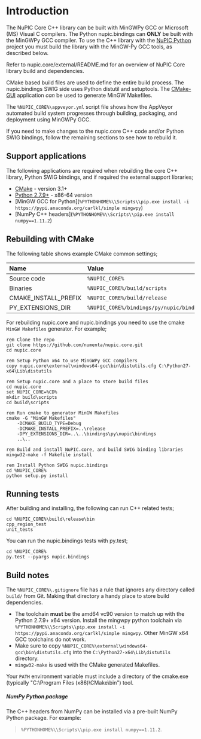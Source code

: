 # Introduction

The NuPIC Core C++ library can be built with MinGWPy GCC or Microsoft (MS) Visual C compilers. The Python nupic.bindings can **ONLY** be built with the MinGWPy GCC compiler. To use the C++ library with the [NuPIC Python](https://github.com/numenta/nupic) project you must build the library with the MinGW-Py GCC tools, as described below.

Refer to nupic.core/external/README.md for an overview of NuPIC Core library build and dependencies.

CMake based build files are used to define the entire build process. The nupic.bindings SWIG side uses Python distutil and setuptools. The [CMake-GUI](http://www.cmake.org/) application _can_ be used to generate MinGW Makefiles.

The `%NUPIC_CORE%\appveyor.yml` script file shows how the AppVeyor automated build system progresses through building, packaging, and deployment using MinGWPy GCC.

If you need to make changes to the nupic.core C++ code and/or Python SWIG bindings, follow the remaining sections to see how to rebuild it.

## Support applications

The following applications are required when rebuilding the core C++ library, Python SWIG bindings, and if required the external support libraries;

- [CMake](http://www.cmake.org/) - version 3.1+
- [Python 2.7.9+](https://www.python.org/downloads/windows/) - x86-64 version
- [MinGW GCC for Python](`%PYTHONHOME%\\Scripts\\pip.exe install -i https://pypi.anaconda.org/carlkl/simple mingwpy`)
- [NumPy C++ headers](`%PYTHONHOME%\\Scripts\\pip.exe install numpy==1.11.2`)

## Rebuilding with CMake

The following table shows example CMake common settings;

<center>

| Name | Value |
|:---- |:----- |
| Source code | `%NUPIC_CORE%` |
| Binaries | `%NUPIC_CORE%/build/scripts` |
| CMAKE_INSTALL_PREFIX | `%NUPIC_CORE%/build/release` |
| PY_EXTENSIONS_DIR | `%NUPIC_CORE%/bindings/py/nupic/bindings` |

</center>

For rebuilding nupic.core and nupic.bindings you need to use the cmake `MinGW Makefiles` generator. For example;

```
rem Clone the repo
git clone https://github.com/numenta/nupic.core.git
cd nupic.core

rem Setup Python x64 to use MinGWPy GCC compilers
copy nupic.core\external\windows64-gcc\bin\distutils.cfg C:\Python27-x64\Lib\distutils

rem Setup nupic.core and a place to store build files
cd nupic.core
set NUPIC_CORE=%CD%
mkdir build\scripts
cd build\scripts

rem Run cmake to generator MinGW Makefiles
cmake -G "MinGW Makefiles"
	-DCMAKE_BUILD_TYPE=Debug
	-DCMAKE_INSTALL_PREFIX=..\release
	-DPY_EXTENSIONS_DIR=..\..\bindings\py\nupic\bindings
	..\..

rem Build and install NuPIC.core, and build SWIG binding libraries
mingw32-make -f Makefile install

rem Install Python SWIG nupic.bindings
cd %NUPIC_CORE%
python setup.py install
```

## Running tests

After building and installing, the following can run C++ related tests;

```
cd %NUPIC_CORE%\build\release\bin
cpp_region_test
unit_tests
```

You can run the nupic.bindings tests with py.test;

```
cd %NUPIC_CORE%
py.test --pyargs nupic.bindings
```

## Build notes

The `%NUPIC_CORE%\.gitignore` file has a rule that ignores any directory called `build/` from Git. Making that directory a handy place to store build dependencies.

* The toolchain __must__ be the amd64 vc90 version to match up with the Python 2.7.9+ x64 version. Install the mingwpy python toolchain via
 `%PYTHONHOME%\\Scripts\\pip.exe install -i https://pypi.anaconda.org/carlkl/simple mingwpy`. Other MinGW x64 GCC toolchains do not work.
* Make sure to copy `%NUPIC_CORE%\external\windows64-gcc\bin\distutils.cfg` into the `C:\Python27-x64\Lib\distutils` directory.
* `mingw32-make` is used with the CMake generated Makefiles.

Your `PATH` environment variable must include a directory of the cmake.exe (typically "C:\Program Files (x86)\CMake\bin") tool.


##### NumPy Python package

The C++ headers from NumPy can be installed via a pre-built NumPy Python package. For example:
> `%PYTHONHOME%\\Scripts\\pip.exe install numpy==1.11.2`.
